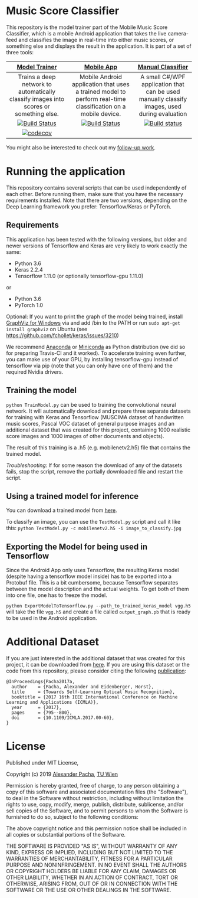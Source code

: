# Music Score Classifier

This repository is the model trainer part of the Mobile Music Score Classifier, which is a mobile Android application that takes the live camera-feed and classifies the image in real-time into either music scores, or something else and displays the result in the application. It is part of a set of three tools:

|[Model Trainer](https://github.com/apacha/MusicScoreClassifier)|[Mobile App](https://github.com/apacha/MobileMusicScoreClassifier)|[Manual Classifier](https://github.com/apacha/ManualMusicScoreClassifier)|
|:----:|:-----:|:-----:|
|Trains a deep network to automatically classify images into scores or something else.|Mobile Android application that uses a trained model to perform real-time classification on a mobile device.|A small C#/WPF application that can be used manually classify images, used during evaluation|
|[![Build Status](https://travis-ci.org/apacha/MusicScoreClassifier.svg?branch=master)](https://travis-ci.org/apacha/MusicScoreClassifier)|[![Build Status](https://travis-ci.org/apacha/MobileMusicScoreClassifier.svg?branch=master)](https://travis-ci.org/apacha/MobileMusicScoreClassifier)|[![Build status](https://ci.appveyor.com/api/projects/status/4715vyioa98eje0k?svg=true)](https://ci.appveyor.com/project/apacha/manualmusicscoreclassifier)|
|[![codecov](https://codecov.io/gh/apacha/MusicScoreClassifier/branch/master/graph/badge.svg)](https://codecov.io/gh/apacha/MusicScoreClassifier)|||

You might also be interested to check out my [follow-up work](https://github.com/apacha/MusicSymbolClassifier).

# Running the application
This repository contains several scripts that can be used independently of each other. 
Before running them, make sure that you have the necessary requirements installed. Note that there are two versions, depending on the Deep Learning framework you prefer: Tensorflow/Keras or PyTorch.

## Requirements

This application has been tested with the following versions, but older and newer versions of Tensorflow and Keras are very likely to work exactly the same:

- Python 3.6
- Keras 2.2.4
- Tensorflow 1.11.0 (or optionally tensorflow-gpu 1.11.0)

or

- Python 3.6
- PyTorch 1.0

Optional: If you want to print the graph of the model being trained, install [GraphViz for Windows](https://graphviz.gitlab.io/_pages/Download/Download_windows.html) via and add /bin to the PATH or run `sudo apt-get install graphviz` on Ubuntu (see https://github.com/fchollet/keras/issues/3210)

We recommend [Anaconda](https://www.continuum.io/downloads) or 
[Miniconda](https://conda.io/miniconda.html) as Python distribution (we did so for preparing Travis-CI and it worked). To accelerate training even further, you can make use of your GPU, by installing tensorflow-gpu instead of tensorflow
via pip (note that you can only have one of them) and the required Nvidia drivers. 

## Training the model

`python TrainModel.py` can be used to training the convolutional neural network. 
It will automatically download and prepare three separate datasets for training with
Keras and Tensorflow (MUSCIMA dataset of handwritten music scores, 
Pascal VOC dataset of general purpose images and an additional dataset that 
was created for this project, containing 1000 realistic score images and 1000 
images of other documents and objects). 

The result of this training is a .h5 (e.g. mobilenetv2.h5) file that contains the trained model.

_Troubleshooting_: If for some reason the download of any of the datasets fails, stop the script, remove the partially
downloaded file and restart the script.

## Using a trained model for inference
You can download a trained model from [here](https://github.com/apacha/MusicScoreClassifier/releases).

To classify an image, you can use the `TestModel.py` script and call it like this: `python TextModel.py -c mobilenetv2.h5 -i image_to_classify.jpg`

## Exporting the Model for being used in Tensorflow

Since the Android App only uses Tensorflow, the resulting Keras model (despite having a tensorflow model inside)
has to be exported into a Protobuf file. This is a bit cumbersome, because Tensorflow separates between
the model description and the actual weights. To get both of them into one file, one has to freeze the model.

`python ExportModelToTensorflow.py --path_to_trained_keras_model vgg.h5` will take the file `vgg.h5` and create
 a file called `output_graph.pb` that is ready to be used in the Android application.

# Additional Dataset
If you are just interested in the additional dataset that was created for this project,
it can be downloaded from [here](https://github.com/apacha/MusicScoreClassifier/releases/download/v1.0/MusicScoreClassificationDataset.zip).
If you are using this dataset or the code from this repository, please consider citing the following [publication](https://alexanderpacha.files.wordpress.com/2018/06/icmla-2017-paper-towards-self-learning-optical-music-recognition-published.pdf):

```text
@InProceedings{Pacha2017a,
  author    = {Pacha, Alexander and Eidenberger, Horst},
  title     = {Towards Self-Learning Optical Music Recognition},
  booktitle = {2017 16th IEEE International Conference on Machine Learning and Applications (ICMLA)},
  year      = {2017},
  pages     = {795--800},
  doi       = {10.1109/ICMLA.2017.00-60},
}
```

# License

Published under MIT License,

Copyright (c) 2019 [Alexander Pacha](http://alexanderpacha.com), [TU Wien](https://www.ims.tuwien.ac.at/people/alexander-pacha)

Permission is hereby granted, free of charge, to any person obtaining a copy
of this software and associated documentation files (the "Software"), to deal
in the Software without restriction, including without limitation the rights
to use, copy, modify, merge, publish, distribute, sublicense, and/or sell
copies of the Software, and to permit persons to whom the Software is
furnished to do so, subject to the following conditions:

The above copyright notice and this permission notice shall be included in all
copies or substantial portions of the Software.

THE SOFTWARE IS PROVIDED "AS IS", WITHOUT WARRANTY OF ANY KIND, EXPRESS OR
IMPLIED, INCLUDING BUT NOT LIMITED TO THE WARRANTIES OF MERCHANTABILITY,
FITNESS FOR A PARTICULAR PURPOSE AND NONINFRINGEMENT. IN NO EVENT SHALL THE
AUTHORS OR COPYRIGHT HOLDERS BE LIABLE FOR ANY CLAIM, DAMAGES OR OTHER
LIABILITY, WHETHER IN AN ACTION OF CONTRACT, TORT OR OTHERWISE, ARISING FROM,
OUT OF OR IN CONNECTION WITH THE SOFTWARE OR THE USE OR OTHER DEALINGS IN THE
SOFTWARE.
